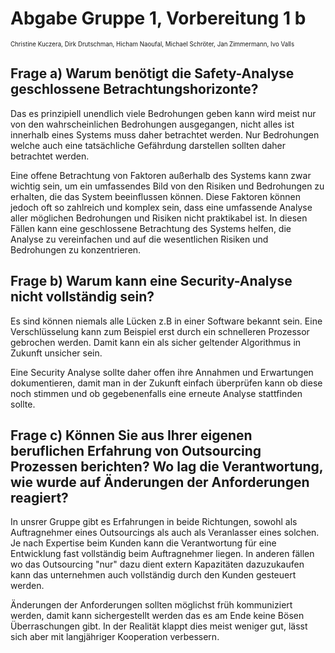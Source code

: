 # Abgabe Gruppe 1, Vorbereitung 1 b
<sup><sup>Christine Kuczera, Dirk Drutschman, Hicham Naoufal, Michael Schröter, Jan Zimmermann, Ivo Valls</sup></sup>

## Frage a) Warum benötigt die Safety-Analyse geschlossene Betrachtungshorizonte?

Das es prinzipiell unendlich viele Bedrohungen geben kann wird meist nur von den wahrscheinlichen Bedrohungen ausgegangen, nicht alles ist innerhalb eines Systems muss daher betrachtet werden. Nur Bedrohungen welche auch eine tatsächliche Gefährdung darstellen sollten daher betrachtet werden. 

Eine offene Betrachtung von Faktoren außerhalb des Systems kann zwar wichtig sein, um ein umfassendes Bild von den Risiken und Bedrohungen zu erhalten, die das System beeinflussen können. Diese Faktoren können jedoch oft so zahlreich und komplex sein, dass eine umfassende Analyse aller möglichen Bedrohungen und Risiken nicht praktikabel ist. In diesen Fällen kann eine geschlossene Betrachtung des Systems helfen, die Analyse zu vereinfachen und auf die wesentlichen Risiken und Bedrohungen zu konzentrieren.

## Frage b) Warum kann eine Security-Analyse nicht vollständig sein?

Es sind können niemals alle Lücken z.B in einer Software bekannt sein. Eine Verschlüsselung kann zum Beispiel erst durch ein schnelleren Prozessor gebrochen werden. Damit kann ein als sicher geltender Algorithmus in Zukunft unsicher sein.

Eine Security Analyse sollte daher offen ihre Annahmen und Erwartungen dokumentieren, damit man in der Zukunft einfach überprüfen kann ob diese noch stimmen und ob gegebenenfalls eine erneute Analyse stattfinden sollte.

## Frage c) Können Sie aus Ihrer eigenen beruflichen Erfahrung von Outsourcing Prozessen berichten? Wo lag die Verantwortung, wie wurde auf Änderungen der Anforderungen reagiert?

In unsrer Gruppe gibt es Erfahrungen in beide Richtungen, sowohl als Auftragnehmer eines Outsourcings als auch als Veranlasser eines solchen.
Je nach Expertise beim Kunden kann die Verantwortung für eine Entwicklung fast vollständig beim Auftragnehmer liegen. In anderen fällen wo das Outsourcing "nur" dazu dient extern Kapazitäten dazuzukaufen kann das unternehmen auch vollständig durch den Kunden gesteuert werden. 

Änderungen der Anforderungen sollten möglichst früh kommuniziert werden, damit kann sichergestellt werden das es am Ende keine Bösen Überraschungen gibt. In der Realität klappt dies meist weniger gut, lässt sich aber mit langjähriger Kooperation verbessern.

